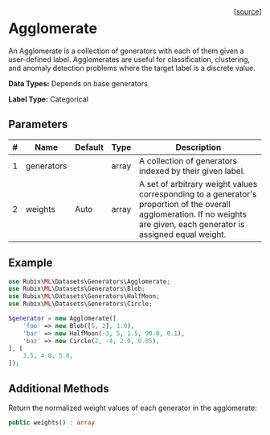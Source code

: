 <span style="float:right;"><a href="https://github.com/RubixML/ML/blob/master/src/Datasets/Generators/Agglomerate.php">[source]</a></span>

# Agglomerate
An Agglomerate is a collection of generators with each of them given a user-defined label. Agglomerates are useful for classification, clustering, and anomaly detection problems where the target label is a discrete value.

**Data Types:** Depends on base generators

**Label Type:** Categorical

## Parameters
| # | Name | Default | Type | Description |
|---|---|---|---|---|
| 1 | generators | | array | A collection of generators indexed by their given label. |
| 2 | weights | Auto | array | A set of arbitrary weight values corresponding to a generator's proportion of the overall agglomeration. If no weights are given, each generator is assigned equal weight. |

## Example
```php
use Rubix\ML\Datasets\Generators\Agglomerate;
use Rubix\ML\Datasets\Generators\Blob;
use Rubix\ML\Datasets\Generators\HalfMoon;
use Rubix\ML\Datasets\Generators\Circle;

$generator = new Agglomerate([
	'foo' => new Blob([5, 2], 1.0),
	'bar' => new HalfMoon(-3, 5, 1.5, 90.0, 0.1),
	'baz' => new Circle(2, -4, 2.0, 0.05),
], [
	3.5, 4.0, 5.0,
]);
```

## Additional Methods
Return the normalized weight values of each generator in the agglomerate:
```php
public weights() : array
```

